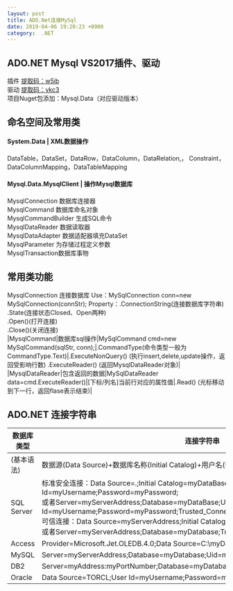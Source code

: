 ```yaml
---
layout: post
title: ADO.Net连接MySql
date: 2019-04-06 19:20:23 +0900
category:  .NET
---
```

## ADO.NET Mysql VS2017插件、驱动 
插件 [提取码：w5ib ](https://pan.baidu.com/s/1bNm8e20hZU6cnU0H7CzHnQ )  
驱动 [提取码：ykc3 ](https://pan.baidu.com/s/1JExlZDO9-4CgkjrjgcyrQg )  
项目Nuget包添加：Mysql.Data（对应驱动版本）  

## 命名空间及常用类
#### System.Data | XML数据操作
DataTable，DataSet，DataRow，DataColumn，DataRelation,，   Constraint，DataColumnMapping，DataTableMapping

#### Mysql.Data.MysqlClient | 操作Mysql数据库
MysqlConnection  数据库连接器  
MysqlCommand 数据库命名对象  
MysqlCommandBuilder 生成SQL命令  
MysqlDataReader  数据读取器  
MysqlDataAdapter 数据适配器填充DataSet  
MysqlParameter 为存储过程定义参数  
MysqlTransaction数据库事物

## 常用类功能

MysqlConnection 连接数据库
Use：MySqlConnection conn=new MySqlConnection(connStr);  Property：.ConnectionString(连接数据库字符串)  
  .State(连接状态Closed、Open两种)  
.Open()(打开连接)  
.Close()(关闭连接)  
|MysqlCommand|数据库sql操作|MySqlCommand cmd=new MySqlCommand(sqlStr, conn);|.CommandType(命令类型一般为CommandType.Text)|.ExecuteNonQuery() (执行insert,delete,update操作，返回受影响行数) .ExecuteReader() (返回MysqlDataReader对象)|  
|MysqlDataReader|包含返回的数据|MySqlDataReader data=cmd.ExecuteReader()|[下标/列名]当前行对应的属性值|.Read() (光标移动到下一行，返回flase表示结束)|  

## ADO.NET 连接字符串

|数据库类型|连接字符串|  
|-|-|  
|(基本语法)|数据源(Data Source)+数据库名称(Initial Catalog)+用户名(User ID)+密码(Password)|  
|SQL Server|标准安全连接：Data Source=.;Initial Catalog=myDataBase;User Id=myUsername;Password=myPassword;<br>或者Server=myServerAddress;Database=myDataBase;User Id=myUsername;Password=myPassword;Trusted_Connection=False;<br>可信连接：Data Source=myServerAddress;Initial Catalog=myDataBase;Integrated Security=SSPI;<br>或者Server=myServerAddress;Database=myDatabase;Trusted_Connection=True; |  
|Access|Provider=Microsoft.Jet.OLEDB.4.0;Data Source=C:\myDatabase.mdb;User Id=admin;Password=;|  
|MySQL|Server=myServerAddress;Database=myDatabase;Uid=myUsername;Pwd=myPassword;|  
|DB2|Server=myAddress:myPortNumber;Database=myDatabase;UID=myUsername;PWD=myPassword;|  
|Oracle|Data Source=TORCL;User Id=myUsername;Password=myPassword; |  


<!--stackedit_data:
eyJoaXN0b3J5IjpbNDI2Mjk5MzM1LDg2NDQ5ODc5MSwtNjkxOT
A2ODFdfQ==
-->